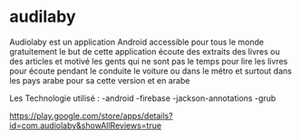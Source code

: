 # audilaby

Audiolaby est un application Android accessible pour tous le monde gratuitement 
le but de cette application écoute des extraits des livres ou des articles et motivé les gents qui ne sont pas le temps pour lire les livres pour écoute pendant le conduite le voiture ou dans le métro et surtout dans les pays arabe pour sa cette version et en arabe

Les Technologie utilisé :
-android
-firebase 
-jackson-annotations
-grub

https://play.google.com/store/apps/details?id=com.audiolaby&showAllReviews=true
